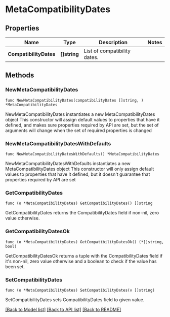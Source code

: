 # MetaCompatibilityDates

## Properties

Name | Type | Description | Notes
------------ | ------------- | ------------- | -------------
**CompatibilityDates** | **[]string** | List of compatibility dates. | 

## Methods

### NewMetaCompatibilityDates

`func NewMetaCompatibilityDates(compatibilityDates []string, ) *MetaCompatibilityDates`

NewMetaCompatibilityDates instantiates a new MetaCompatibilityDates object
This constructor will assign default values to properties that have it defined,
and makes sure properties required by API are set, but the set of arguments
will change when the set of required properties is changed

### NewMetaCompatibilityDatesWithDefaults

`func NewMetaCompatibilityDatesWithDefaults() *MetaCompatibilityDates`

NewMetaCompatibilityDatesWithDefaults instantiates a new MetaCompatibilityDates object
This constructor will only assign default values to properties that have it defined,
but it doesn't guarantee that properties required by API are set

### GetCompatibilityDates

`func (o *MetaCompatibilityDates) GetCompatibilityDates() []string`

GetCompatibilityDates returns the CompatibilityDates field if non-nil, zero value otherwise.

### GetCompatibilityDatesOk

`func (o *MetaCompatibilityDates) GetCompatibilityDatesOk() (*[]string, bool)`

GetCompatibilityDatesOk returns a tuple with the CompatibilityDates field if it's non-nil, zero value otherwise
and a boolean to check if the value has been set.

### SetCompatibilityDates

`func (o *MetaCompatibilityDates) SetCompatibilityDates(v []string)`

SetCompatibilityDates sets CompatibilityDates field to given value.



[[Back to Model list]](../README.md#documentation-for-models) [[Back to API list]](../README.md#documentation-for-api-endpoints) [[Back to README]](../README.md)



